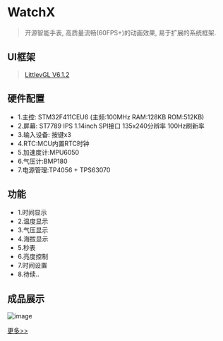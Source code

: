 # WatchX
> 开源智能手表, 高质量流畅(60FPS+)的动画效果, 易于扩展的系统框架.

## UI框架
> [LittlevGL V6.1.2](https://github.com/littlevgl/lvgl)

## 硬件配置
* 1.主控: STM32F411CEU6 (主频:100MHz RAM:128KB ROM:512KB)
* 2.屏幕: ST7789 IPS 1.14inch SPI接口 135x240分辨率 100Hz刷新率
* 3.输入设备: 按键x3
* 4.RTC:MCU内置RTC时钟
* 5.加速度计:MPU6050
* 6.气压计:BMP180
* 7.电源管理:TP4056 + TPS63070
## 功能
* 1.时间显示
* 2.温度显示
* 3.气压显示
* 4.海拔显示
* 5.秒表
* 6.亮度控制
* 7.时间设置
* 8.待续..

## 成品展示
![image](https://github.com/FASTSHIFT/WatchX/blob/master/Images/Main.jpg)

 [更多>>](https://github.com/FASTSHIFT/WatchX/blob/master/Images)
